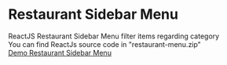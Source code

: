 <h1>Restaurant Sidebar Menu</h1>
ReactJS Restaurant Sidebar Menu filter items regarding category<br>
You can find ReactJs source code in "restaurant-menu.zip"<br>
<a href="https://sm1gr8.github.io/restaurant-sidebar-menu/">Demo Restaurant Sidebar Menu</a>
